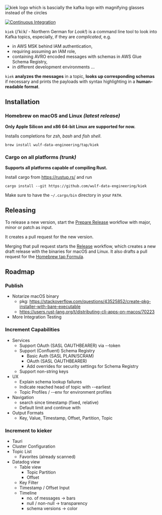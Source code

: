 ![kiek logo which is bascially the kafka logo with magnifying glasses instead of the circles](kiek.svg)

[![Continuous Integration](https://github.com/wulf-data-engineering/kiek/actions/workflows/main.yml/badge.svg)](https://github.com/wulf-data-engineering/kiek/actions/workflows/main.yml)

`kiek` (/ˈkiːk/ - Northern German for _Look!_) is a command line tool to look into Kafka topics, especially, if they are
_complicated_, e.g.

* in AWS MSK behind IAM authentication,
* requiring assuming an IAM role,
* containing AVRO encoded messages with schemas in AWS Glue Schema Registry,
* in different development environments ...

`kiek` **analyzes the messages** in a topic, **looks up corresponding schemas** if necessary and prints the payloads
with syntax highlighting in a **human-readable format**.

## Installation

### Homebrew on macOS and Linux *(latest release)*

**Only Apple Silicon and x86 64-bit Linux are supported for now.**

Installs completions for _zsh_, _bash_ and _fish shell_.

```shell
brew install wulf-data-engineering/tap/kiek
```

### Cargo on all platforms *(trunk)*

**Supports all platforms capable of compiling Rust.**

Install cargo from https://rustup.rs/ and run

```shell
cargo install --git https://github.com/wulf-data-engineering/kiek
```

Make sure to have the `~/.cargo/bin` directory in your `PATH`.

## Releasing

To release a new version, start
the [Prepare Release](https://github.com/wulf-data-engineering/kiek/actions/workflows/release_pr.yml) workflow with
major, minor or
patch as input.

It creates a pull request for the new version.

Merging that pull request starts
the [Release](https://github.com/wulf-data-engineering/kiek/actions/workflows/release.yml) workflow, which creates a new
draft release with the binaries for macOS and Linux.
It also drafts a pull request for
the [Homebrew tap Formula](https://github.com/wulf-data-engineering/homebrew-tap/blob/main/Formula/kiek.rb).

## Roadmap

### Publish

- Notarize macOS binary
    - pkg: https://stackoverflow.com/questions/43525852/create-pkg-installer-with-bare-executable
    - https://users.rust-lang.org/t/distributing-cli-apps-on-macos/70223
- More Integration Testing

### Increment Capabilities

- Services
    - Support OAuth (SASL OAUTHBEARER) via --token
    - Support (Confluent) Schema Registry
        - Basic Auth (SASL PLAIN/SCRAM)
        - OAuth (SASL OAUTHBEARER)
        - Add overrides for security settings for Schema Registry
    - Support non-string keys
- UX
    - Explain schema lookup failures
    - Indicate reached head of topic with --earliest
    - Topic Profiles / --env for environment profiles
- Navigation
    - search since timestamp (fixed, relative)
    - Default limit and continue with <enter>
- Output Formats
    - Key, Value, Timestamp, Offset, Partition, Topic

### Increment to kieker

- Tauri
- Cluster Configuration
- Topic List
    - Favorites (already scanned)
- Datadog view
    - Table view
        - Topic Partition
        - Offset
    - Key Filter
    - Timestamp / Offset Input
    - Timeline
        - no. of messages -> bars
        - null / non-null -> transparency
        - schema versions -> color
